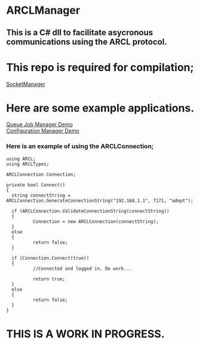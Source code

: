 # ARCLManager

## This is a C# dll to facilitate asycronous communications using the ARCL protocol.
# This repo is required for compilation;<br>
[SocketManager](https://github.com/ZeroxCorbin/SocketManager)<br>
# Here are some example applications.<br>
[Queue Job Manager Demo](https://github.com/ZeroxCorbin/ARCLManager_QueueJobManager_Demo)<br>
[Configuration Manager Demo](https://github.com/ZeroxCorbin/ARCLManager_ConfigurationManager_Demo)<br>


### Here is an example of using the ARCLConnection;

    using ARCL;
    using ARCLTypes;

    ARCLConnection Connection;

    private bool Connect()
    {
      string connectString = ARCLConnection.GenerateConnectionString("192.168.1.1", 7171, "adept");

      if (ARCLConnection.ValidateConnectionString(connectString))
      {
              Connection = new ARCLConnection(connectString);
      }
      else
      {
              return false;
      }

      if (Connection.Connect(true))
      {
              //Connected and logged in. Do work...

              return true;
      }
      else
      {
              return false;
      }
    }
	
# THIS IS A WORK IN PROGRESS.
